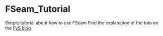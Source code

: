 # FSeam_Tutorial
Simple tutorial about how to use FSeam
Find the explanation of the tuto on the [FyS blog](http://freeyoursoul.online)

